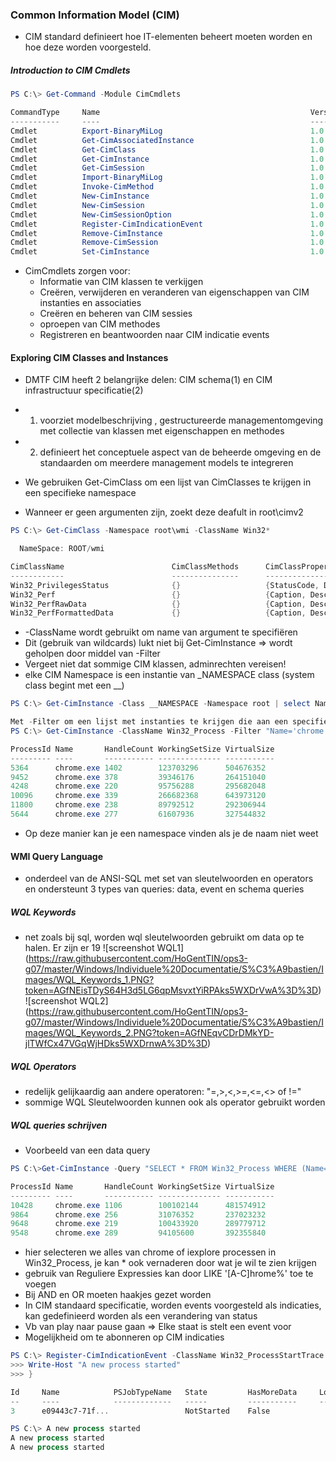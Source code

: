### Common Information Model (CIM)
 - CIM standard definieert hoe IT-elementen beheert moeten worden en hoe deze worden voorgesteld.

 ##### Introduction to CIM Cmdlets
 ```PowerShell
PS C:\> Get-Command -Module CimCmdlets

CommandType     Name                                               Version    Source
-----------     ----                                               -------    ------
Cmdlet          Export-BinaryMiLog                                 1.0.0.0    CimCmdlets
Cmdlet          Get-CimAssociatedInstance                          1.0.0.0    CimCmdlets
Cmdlet          Get-CimClass                                       1.0.0.0    CimCmdlets
Cmdlet          Get-CimInstance                                    1.0.0.0    CimCmdlets
Cmdlet          Get-CimSession                                     1.0.0.0    CimCmdlets
Cmdlet          Import-BinaryMiLog                                 1.0.0.0    CimCmdlets
Cmdlet          Invoke-CimMethod                                   1.0.0.0    CimCmdlets
Cmdlet          New-CimInstance                                    1.0.0.0    CimCmdlets
Cmdlet          New-CimSession                                     1.0.0.0    CimCmdlets
Cmdlet          New-CimSessionOption                               1.0.0.0    CimCmdlets
Cmdlet          Register-CimIndicationEvent                        1.0.0.0    CimCmdlets
Cmdlet          Remove-CimInstance                                 1.0.0.0    CimCmdlets
Cmdlet          Remove-CimSession                                  1.0.0.0    CimCmdlets
Cmdlet          Set-CimInstance                                    1.0.0.0    CimCmdlets
 ```
  - CimCmdlets zorgen voor:
  	- Informatie van CIM klassen te verkijgen
  	- Creëren, verwijderen en veranderen van eigenschappen van CIM instanties en associaties
  	- Creëren en beheren van CIM sessies
  	- oproepen van CIM methodes
  	- Registreren en beantwoorden naar CIM indicatie events

 #### Exploring CIM Classes and Instances
 - DMTF CIM heeft 2 belangrijke delen: CIM schema(1) en CIM infrastructuur specificatie(2)
 - 1) voorziet modelbeschrijving , gestructureerde managementomgeving met collectie van klassen met eigenschappen en methodes
 - 2) definieert het conceptuele aspect van de beheerde omgeving en de standaarden om meerdere management models te integreren

 - We gebruiken Get-CimClass om een lijst van CimClasses te krijgen in een specifieke namespace
 - Wanneer er geen argumenten zijn, zoekt deze deafult in root\cimv2
 ```PowerShell
PS C:\> Get-CimClass -Namespace root\wmi -ClassName Win32*

   NameSpace: ROOT/wmi

CimClassName                        CimClassMethods      CimClassProperties
------------                        ---------------      ------------------
Win32_PrivilegesStatus              {}                   {StatusCode, Description, Operation, ParameterInfo...}
Win32_Perf                          {}                   {Caption, Description, Name, Frequency_Object...}
Win32_PerfRawData                   {}                   {Caption, Description, Name, Frequency_Object...}
Win32_PerfFormattedData             {}                   {Caption, Description, Name, Frequency_Object...}
 ```
 - -ClassName wordt gebruikt om name van argument te specifiëren
 - Dit (gebruik van wildcards) lukt niet bij Get-CimInstance => wordt geholpen door middel van -Filter
 - Vergeet niet dat sommige CIM klassen, adminrechten vereisen!
 - elke CIM Namespace is een instantie van _NAMESPACE class (system class begint met een __)
 ```Powershell
 PS C:\> Get-CimInstance -Class __NAMESPACE -Namespace root | select Name

Met -Filter om een lijst met instanties te krijgen die aan een specifieke criteria voldoen
PS C:\> Get-CimInstance -ClassName Win32_Process -Filter "Name='chrome.exe'"

ProcessId Name       HandleCount WorkingSetSize VirtualSize
--------- ----       ----------- -------------- -----------
5364      chrome.exe 1402        123703296      504676352
9452      chrome.exe 378         39346176       264151040
4248      chrome.exe 220         95756288       295682048
10096     chrome.exe 339         266682368      643973120
11800     chrome.exe 238         89792512       292306944
5644      chrome.exe 277         61607936       327544832
 ```
 - Op deze manier kan je een namespace vinden als je de naam niet weet

 #### WMI Query Language
 
 - onderdeel van de ANSI-SQL met set van sleutelwoorden en operators en ondersteunt 3 types van queries: data, event en schema queries

 ##### WQL Keywords
 - net zoals bij sql, worden wql sleutelwoorden gebruikt om data op te halen. Er zijn er 19
![screenshot WQL1] (https://raw.githubusercontent.com/HoGentTIN/ops3-g07/master/Windows/Individuele%20Documentatie/S%C3%A9bastien/Images/WQL_Keywords_1.PNG?token=AGfNEisTDyS64H3d5LG6qpMsvxtYiRPAks5WXDrVwA%3D%3D)
![screenshot WQL2] (https://raw.githubusercontent.com/HoGentTIN/ops3-g07/master/Windows/Individuele%20Documentatie/S%C3%A9bastien/Images/WQL_Keywords_2.PNG?token=AGfNEqvCDrDMkYD-jlTWfCx47VGqWjHDks5WXDrnwA%3D%3D)

##### WQL Operators
 - redelijk gelijkaardig aan andere operatoren: "=,>,<,>=,<=,<> of !="
 - sommige WQL Sleutelwoorden kunnen ook als operator gebruikt worden

##### WQL queries schrijven
- Voorbeeld van een data query
```PowerShell
PS C:\>Get-CimInstance -Query "SELECT * FROM Win32_Process WHERE (Name='Chrome.exe' OR Name='iexplore.exe') AND HandleCount > 150"

ProcessId Name       HandleCount WorkingSetSize VirtualSize
--------- ----       ----------- -------------- -----------
10428     chrome.exe 1106        100102144      481574912
9864      chrome.exe 256         31076352       237023232
9648      chrome.exe 219         100433920      289779712
9548      chrome.exe 289         94105600       392355840

```
 - hier selecteren we alles van chrome of iexplore processen in Win32_Process, je kan * ook vernaderen door wat je wil te zien krijgen
 - gebruik van Reguliere Expressies kan door LIKE '[A-C]hrome%' toe te voegen
 - Bij AND en OR moeten haakjes gezet worden
 - In CIM standaard specificatie, worden events voorgesteld als indicaties, kan gedefinieerd worden als een verandering van status
 - Vb van play naar pause gaan => Elke staat is stelt een event voor
 - Mogelijkheid om te abonneren op CIM indicaties 
```PowerShell
PS C:\> Register-CimIndicationEvent -ClassName Win32_ProcessStartTrace -Action {
>>> Write-Host "A new process started"
>>> }

Id     Name            PSJobTypeName   State         HasMoreData     Location             Command
--     ----            -------------   -----         -----------     --------             -------
3      e09443c7-71f...                 NotStarted    False                                ...

PS C:\> A new process started
A new process started
A new process started
```








